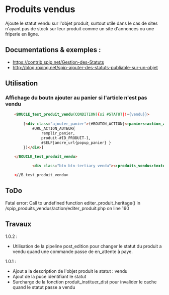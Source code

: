 # Produits vendus

Ajoute le statut vendu sur l'objet produit, surtout utile dans le cas de sites n'ayant pas de stock sur leur produit
comme un site d'annonces ou une friperie en ligne.

## Documentations & exemples :

* https://contrib.spip.net/Gestion-des-Statuts
* http://blog.roxing.net/spip-ajouter-des-statuts-publiable-sur-un-objet


## Utilisation

### Affichage du boutn ajouter au panier si l'article n'est pas vendu

```html
    <BOUCLE_test_produit_vendu(CONDITION){si #STATUT|!={vendu}}>
    
        [<div class="ajouter_panier">(#BOUTON_ACTION{<:paniers:action_ajouter:>,
            #URL_ACTION_AUTEUR{
                remplir_panier,
                produit-#ID_PRODUIT-1,
                #SELF|ancre_url{popup_panier} }
        })</div>]
    
    </BOUCLE_test_produit_vendu>

            <div class="btn btn-tertiary vendu"><:produits_vendus:texte_info_vendu:></div>

    <//B_test_produit_vendu>
```


## ToDo


Fatal error: Call to undefined function editer_produit_heritage()
in /spip_produits_vendus/action/editer_produit.php on line 160

## Travaux

1.0.2 :

*   Utilisation de la pipeline post_edition pour changer le statut du produit
a vendu quand une commande passe de en_attente à paye.

1.0.1 :

* Ajout a la description de l'objet produit le statut : vendu
* Ajout de la puce identifiant le statut
* Surcharge de la fonction produit_instituer_dist pour invalider le cache quand le statut passe a vendu